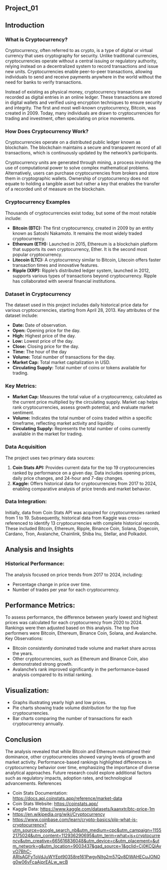 ## Project_01

## Introduction

### What is Cryptocurrency?
Cryptocurrency, often referred to as crypto, is a type of digital or virtual currency that uses cryptography for security. Unlike traditional currencies, cryptocurrencies operate without a central issuing or regulatory authority, relying instead on a decentralized system to record transactions and issue new units. Cryptocurrencies enable peer-to-peer transactions, allowing individuals to send and receive payments anywhere in the world without the need for banks to verify transactions.

Instead of existing as physical money, cryptocurrency transactions are recorded as digital entries in an online ledger. These transactions are stored in digital wallets and verified using encryption techniques to ensure security and integrity. The first and most well-known cryptocurrency, Bitcoin, was created in 2009. Today, many individuals are drawn to cryptocurrencies for trading and investment, often speculating on price movements.

### How Does Cryptocurrency Work?
Cryptocurrencies operate on a distributed public ledger known as blockchain. The blockchain maintains a secure and transparent record of all transactions, which is continuously updated by the network’s participants.

Cryptocurrency units are generated through mining, a process involving the use of computational power to solve complex mathematical problems. Alternatively, users can purchase cryptocurrencies from brokers and store them in cryptographic wallets. Ownership of cryptocurrency does not equate to holding a tangible asset but rather a key that enables the transfer of a recorded unit of measure on the blockchain.

### Cryptocurrency Examples

Thousands of cryptocurrencies exist today, but some of the most notable include:

- **Bitcoin (BTC):** The first cryptocurrency, created in 2009 by an entity known as Satoshi Nakamoto. It remains the most widely traded cryptocurrency.
- **Ethereum (ETH):** Launched in 2015, Ethereum is a blockchain platform that supports its own cryptocurrency, Ether. It is the second most popular cryptocurrency.
- **Litecoin (LTC):** A cryptocurrency similar to Bitcoin, Litecoin offers faster transaction times and innovative features.
- **Ripple (XRP):** Ripple’s distributed ledger system, launched in 2012, supports various types of transactions beyond cryptocurrency. Ripple has collaborated with several financial institutions.

### Dataset in Cryptocurrency

The dataset used in this project includes daily historical price data for various cryptocurrencies, starting from April 28, 2013. Key attributes of the dataset include:
- **Date:** Date of observation.
- **Open:** Opening price for the day.
- **High:** Highest price of the day.
- **Low:** Lowest price of the day.
- **Close:** Closing price for the day.
- **Time:** The hour of the day
- **Volume:** Total number of transactions for the day.
- **Market Cap:** Total market capitalization in USD.
- **Circulating Supply:** Total number of coins or tokens available for trading.

### Key Metrics:
- **Market Cap:** Measures the total value of a cryptocurrency, calculated as the current price multiplied by the circulating supply. Market cap helps rank cryptocurrencies, assess growth potential, and evaluate market sentiment.
- **Volume:** Indicates the total number of coins traded within a specific timeframe, reflecting market activity and liquidity.
- **Circulating Supply:** Represents the total number of coins currently available in the market for trading.

### Data Acquisition

The project uses two primary data sources:
1. **Coin Stats API:** Provides current data for the top 19 cryptocurrencies ranked by performance on a given day. Data includes opening prices, daily price changes, and 24-hour and 7-day changes.
2. **Kaggle:** Offers historical data for cryptocurrencies from 2017 to 2024, enabling comparative analysis of price trends and market behavior.

### Data Integration:

Initially, data from Coin Stats API was acquired for cryptocurrencies ranked from 1 to 19. Subsequently, historical data from Kaggle was cross-referenced to identify 13 cryptocurrencies with complete historical records. These included Bitcoin, Ethereum, Ripple, Binance Coin, Solana, Dogecoin, Cardano, Tron, Avalanche, Chainlink, Shiba Inu, Stellar, and Polkadot.

## Analysis and Insights

### Historical Performance:

The analysis focused on price trends from 2017 to 2024, including:
- Percentage change in price over time.
- Number of trades per year for each cryptocurrency.

## Performance Metrics:

To assess performance, the difference between yearly lowest and highest prices was calculated for each cryptocurrency from 2020 to 2024. Rankings were then adjusted based on this analysis. The top five performers were Bitcoin, Ethereum, Binance Coin, Solana, and Avalanche.
Key Observations:
- Bitcoin consistently dominated trade volume and market share across the years.
- Other cryptocurrencies, such as Ethereum and Binance Coin, also demonstrated strong growth.
- Avalanche’s rank improved significantly in the performance-based analysis compared to its initial ranking.

## Visualization:

- Graphs illustrating yearly high and low prices.
- Pie charts showing trade volume distribution for the top five cryptocurrencies.
- Bar charts comparing the number of transactions for each cryptocurrency annually.

## Conclusion

The analysis revealed that while Bitcoin and Ethereum maintained their dominance, other cryptocurrencies showed varying levels of growth and market activity. Performance-based rankings highlighted differences in cryptocurrency behavior over time, emphasizing the importance of diverse analytical approaches. Future research could explore additional factors such as regulatory impacts, adoption rates, and technological advancements.
References
- Coin Stats Documentation: https://docs.api.coinstats.app/reference/market-data
- Coin Stats Website: https://coinstats.app/
- Kaggle Data: https://www.kaggle.com/datasets/kaanxtr/btc-price-1m
- https://en.wikipedia.org/wiki/Cryptocurrency
- https://www.coinbase.com/learn/crypto-basics/plp-what-is-cryptocurrency?utm_source=google_search_nb&utm_medium=cpc&utm_campaign=11552175024&utm_content=112936290695&utm_term=what+is+cryptocurrency&utm_creative=665616836048&utm_device=c&utm_placement=&utm_network=g&utm_location=9003437&gad_source=1&gclid=Cj0KCQiAvvO7BhC-ARIsAGFyToVdJuWYEpt90358re161PwgyNItg2m57Qv8DWAHECuJONOg0w06vFcaAjprEALw_wcB


